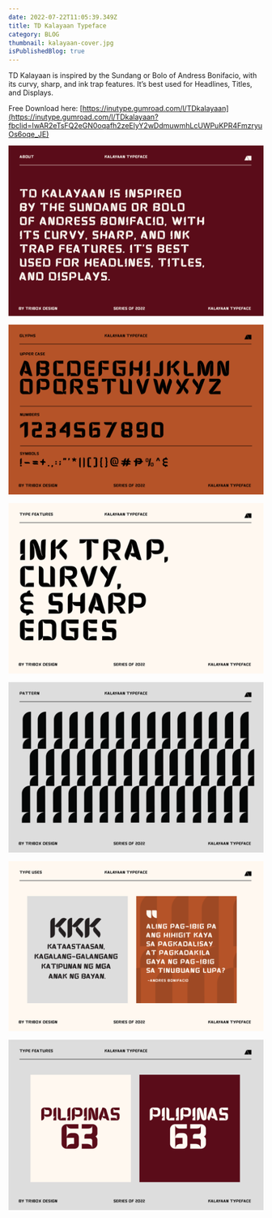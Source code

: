 ```yaml
---
date: 2022-07-22T11:05:39.349Z
title: TD Kalayaan Typeface
category: BLOG
thumbnail: kalayaan-cover.jpg
isPublishedBlog: true
---
```

<!--StartFragment-->

TD Kalayaan is inspired by the Sundang or Bolo of Andress Bonifacio, with its curvy, sharp, and ink trap features. It’s best used for Headlines, Titles, and Displays.

Free Download here: [https://inutype.gumroad.com/l/TDkalayaan](https://inutype.gumroad.com/l/TDkalayaan?fbclid=IwAR2eTsFQ2eGN0oqafh2zeElyY2wDdmuwmhLcUWPuKPR4FmzryuOs6oqe_JE)

<!--EndFragment-->

![Kalayaan Typeface](kalayaan-about.png "TD Kalayaan Typeface")

![Kalayaan Typeface](kalayaan-glyphs.png "TD Kalayaan Typeface")

![Kalayaan Typeface](kalyaan-features.png)

![Kalayaan Typeface](kalyaan-pattern.png)

![Kalayaan Typeface](kalyaan-type-uses-3.png)

![Kalayaan Typeface](kalyaan-type-uses.png)